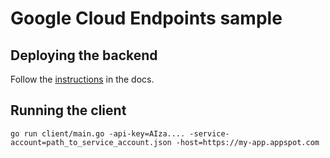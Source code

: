 # Google Cloud Endpoints sample

## Deploying the backend

Follow the [instructions][deploy] in the docs.

## Running the client

```
go run client/main.go -api-key=AIza.... -service-account=path_to_service_account.json -host=https://my-app.appspot.com
```

[deploy]: https://cloud.google.com/appengine/docs/flexible/go/testing-and-deploying-your-app#deploying_your_program
